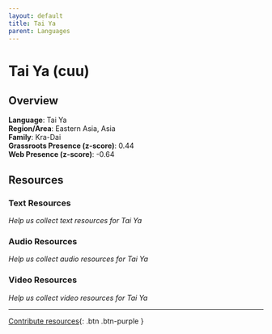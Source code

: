 ```yaml
---
layout: default
title: Tai Ya
parent: Languages
---
```


# Tai Ya (cuu)

## Overview

**Language**: Tai Ya  
**Region/Area**: Eastern Asia, Asia  
**Family**: Kra-Dai  
**Grassroots Presence (z-score)**: 0.44  
**Web Presence (z-score)**: -0.64  

## Resources

### Text Resources
*Help us collect text resources for Tai Ya*

### Audio Resources
*Help us collect audio resources for Tai Ya*

### Video Resources
*Help us collect video resources for Tai Ya*

---

[Contribute resources](https://forms.office.com/e/1SfLJx3u1r){: .btn .btn-purple }
